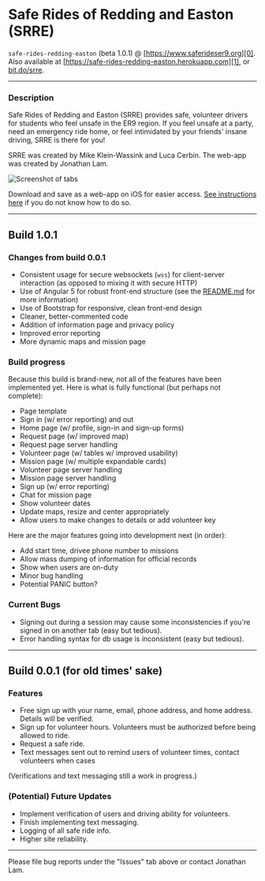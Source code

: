 # Safe Rides of Redding and Easton (SRRE)

`safe-rides-redding-easton` (beta 1.0.1) @ [https://www.saferideser9.org][0]. Also available at [https://safe-rides-redding-easton.herokuapp.com][1], or [bit.do/srre][2].

---

### Description

Safe Rides of Redding and Easton (SRRE) provides safe, volunteer drivers for students who feel unsafe in the ER9 region. If you feel unsafe at a party, need an emergency ride home, or feel intimidated by your friends' insane driving, SRRE is there for you!

SRRE was created by Mike Klein-Wassink and Luca Cerbin. The web-app was created by Jonathan Lam.

![Screenshot of tabs][3]

Download and save as a web-app on iOS for easier access. [See instructions here][4] if you do not know how to do so.

---

## Build 1.0.1

### Changes from build 0.0.1

- Consistent usage for secure websockets (`wss`) for client-server interaction (as opposed to mixing it with secure HTTP)
- Use of Angular 5 for robust front-end structure (see the [README.md][5] for more information)
- Use of Bootstrap for responsive, clean front-end design
- Cleaner, better-commented code
- Addition of information page and privacy policy
- Improved error reporting
- More dynamic maps and mission page

### Build progress

Because this build is brand-new, not all of the features have been implemented yet. Here is what is fully functional (but perhaps not complete):

- Page template
- Sign in (w/ error reporting) and out
- Home page (w/ profile, sign-in and sign-up forms)
- Request page (w/ improved map)
- Request page server handling
- Volunteer page (w/ tables w/ improved usability)
- Mission page (w/ multiple expandable cards)
- Volunteer page server handling
- Mission page server handling
- Sign up (w/ error reporting)
- Chat for mission page
- Show volunteer dates
- Update maps, resize and center appropriately
- Allow users to make changes to details or add volunteer key

Here are the major features going into development next (in order):

- Add start time, drivee phone number to missions
- Allow mass dumping of information for official records
- Show when users are on-duty
- Minor bug handling
- Potential PANIC button?

### Current Bugs
- Signing out during a session may cause some inconsistencies if you're signed in on another tab (easy but tedious).
- Error handling syntax for db usage is inconsistent (easy but tedious).

---

## Build 0.0.1 (for old times' sake)

### Features

- Free sign up with your name, email, phone address, and home address. Details will be verified.
- Sign up for volunteer hours. Volunteers must be authorized before being allowed to ride.
- Request a safe ride.
- Text messages sent out to remind users of volunteer times, contact volunteers when cases

(Verifications and text messaging still a work in progress.)

### (Potential) Future Updates

- Implement verification of users and driving ability for volunteers.
- Finish implementing text messaging.
- Logging of all safe ride info.
- Higher site reliability.

---

Please file bug reports under the "Issues" tab above or contact Jonathan Lam.

[0]: https://www.saferideser9.org
[1]: https://safe-rides-redding-easton.herokuapp.com
[2]: http://bit.do/srre
[3]: https://s26.postimg.org/o51o8mkrt/srre.png
[4]: https://www.maketecheasier.com/save-web-page-as-home-screen-app-ios/
[5]: ./public/README.md

